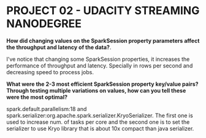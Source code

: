 # PROJECT 02 - UDACITY STREAMING NANODEGREE
**How did changing values on the SparkSession property parameters affect the throughput and latency of the data?**.

I've notice that changing some SparkSession properties, it increases the performance of throughput and latency. Specially in rows per second and decreasing speed to process jobs.

**What were the 2-3 most efficient SparkSession property key/value pairs? Through testing multiple variations on values, how can you tell these were the most optimal?**

spark.default.parallelism:18 and spark.serializer:org.apache.spark.serializer.KryoSerializer. The first one is used to increase num. of tasks per core and the second one is to set the serializer to use Kryo library that is about 10x compact than java serializer.